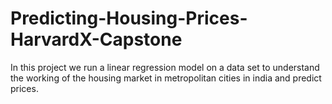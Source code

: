 # Predicting-Housing-Prices-HarvardX-Capstone
In this project we run a linear regression model on a data set to understand the working of the housing market in metropolitan cities in india and predict prices.
